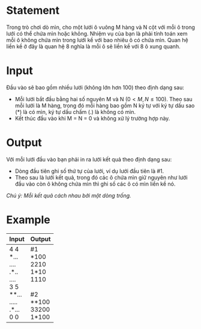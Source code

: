 # Statement
Trong trò chơi dò mìn, cho một lưới ô vuông M hàng và N cột với mỗi ô trong lưới có thể chứa mìn hoặc không. Nhiệm vụ của bạn là phải tính toán xem mỗi ô không chứa mìn trong lưới kề với bao nhiêu ô có chứa mìn. Quan hệ liền kề ở đây là quan hệ 8 nghĩa là mỗi ô sẽ liền kề với 8 ô xung quanh.
# Input
Đầu vào sẽ bao gồm nhiều lưới (không lớn hơn 100) theo định dạng sau:
+ Mỗi lưới bắt đầu bằng hai số nguyên M và N ($0 < M, N \le 100$). Theo sau mỗi lưới là M hàng, trong đó mỗi hàng bao gồm N ký tự với ký tự dấu sao (*) là có mìn, ký tự dấu chấm (.) là không có mìn.
+ Kết thúc đầu vào khi M = N = 0 và không xử lý trường hợp này.
# Output
Với mỗi lưới đầu vào bạn phải in ra lưới kết quả theo định dạng sau:
+ Dòng đầu tiên ghi số thứ tự của lưới, ví dụ lưới đầu tiên là #1.
+ Theo sau là lưới kết quả, trong đó các ô chứa mìn giữ nguyên như lưới đầu vào còn ô không chứa mìn thì ghi số các ô có mìn liền kề nó. 

*Chú ý: Mỗi kết quả cách nhau bởi một dòng trống.*
# Example
Input | Output
--- | ---
4 4<br>\*...<br>....<br>.\*..<br>....<br>3 5<br>\*\*...<br>.....<br>.\*...<br>0 0<br> | #1<br>\*100<br>2210<br>1\*10<br>1110<br><br>#2<br>\*\*100<br>33200<br>1\*100<br>